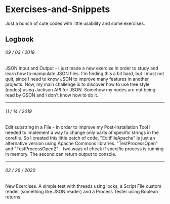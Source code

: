 # Exercises-and-Snippets
 Just a bunch of cute codes with little usability and some exercises.
 
 
 ## Logbook
 
 ###### 09 / 03 / 2019
 
 JSON Input and Output - I just made a new exercise in order to
 study and learn how to manipulate JSON files. I'm finding this
 a bit hard, but I must not quit, since I need to know JSON to
 improve many features in another projects. Now, my main challenge
 is to discover how to use tree style (nodes) using Jackson API for
 JSON. Somehow my nodes are not being read by GSON and I don't know
 how to do it.

 --------------------------------------------------------------------
###### 11 / 14 / 2019
 
 Edit substring in a File - In order to improve my Post-Installation Tool
 I needed to implement a way to change only parts of specific strings
 in the corefile. So I created this little patch of code. "EditFileApache"
 is just an alternative version using Apache Commons libraries.
 "TestProcessOpen" and "TestProcessOpen2" - two ways of check if specific
 process is running in memory. The second can return output to console.
 
 --------------------------------------------------------------------
###### 02 / 26 / 2020

New Exercises. A simple test with threads using locks, a Script File custom
reader (something like JSON reader) and a Process Tester using Boolean returns.